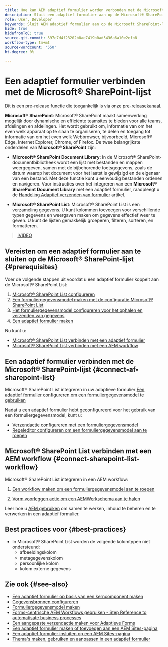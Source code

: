 ```yaml
---
title: Hoe kan AEM adaptief formulier worden verbonden met de Microsoft® SharePoint List?
description: Sluit een adaptief formulier aan op de Microsoft® SharePoint List. Leer hoe u de Microsoft® SharePoint-lijst configureert en een formuliergegevensmodel maakt met behulp van de configuratie. Verder leert u hoe u de FDM kunt integreren met uw adaptieve formulier.
role: User, Developer
keywords: Sluit AEM adaptief formulier aan op de Microsoft SharePoint-lijst, sluit adaptief formulier aan op de Microsoft SharePoint-lijst, integreer AEM adaptief formulier met de SharePoint SharePoint-lijst, integreer Adaptief formulier met de-lijst, verzend gegevens van een adaptief formulier naar de-lijst, verzend AEM workflow naar de-lijst.
hide: true
hidefromToC: true
source-git-commit: 397e7d4f23202b8ae7419b0ad5436a6a10e2efb8
workflow-type: tm+mt
source-wordcount: '550'
ht-degree: 0%

---
```



# Een adaptief formulier verbinden met de Microsoft® SharePoint-lijst

<span class="preview"> Dit is een pre-release functie die toegankelijk is via onze [pre-releasekanaal](https://experienceleague.adobe.com/docs/experience-manager-cloud-service/content/release-notes/prerelease.html#new-features). </span>

**Microsoft® SharePoint**: Microsoft® SharePoint maakt samenwerking mogelijk door dynamische en efficiënte teamsites te bieden voor alle teams, afdelingen en afdelingen. Het wordt gebruikt om, informatie van om het even welk apparaat op te slaan te organiseren, te delen en toegang tot informatie van om het even welk Webbrowser, bijvoorbeeld, Microsoft® Edge, Internet Explorer, Chrome, of Firefox. De twee belangrijkste onderdelen van **Microsoft® SharePoint** zijn:

* **Microsoft® SharePoint Document Library**: In de Microsoft® SharePoint-documentbibliotheek wordt een lijst met bestanden en mappen weergegeven, samen met de bijbehorende toetsgegevens, zoals de datum waarop het document voor het laatst is gewijzigd en de eigenaar van een bestand. Met deze functie kunt u eenvoudig bestanden ordenen en navigeren.
Voor instructies over het integreren van een **Microsoft® SharePoint Document Library** met een adaptief formulier, raadpleegt u de [Handeling Adaptief verzenden van formulier](/help/forms/configuring-submit-actions.md#submit-to-sharepoint) artikel.

* **Microsoft® SharePoint List**: Microsoft® SharePoint List is een verzameling gegevens. U kunt kolommen toevoegen voor verschillende typen gegevens en weergaven maken om gegevens effectief weer te geven. U kunt de lijsten gemakkelijk groeperen, filteren, sorteren, en formatteren.

>[!VIDEO](https://video.tv.adobe.com/v/3424820/connect-aem-adaptive-form-to-sharepointlist/?quality=12&learn=on)

## Vereisten om een adaptief formulier aan te sluiten op de Microsoft® SharePoint-lijst {#prerequisites}

Voer de volgende stappen uit voordat u een adaptief formulier koppelt aan de Microsoft® SharePoint List:

1. [Microsoft® SharePoint List configureren](/help/forms/configure-data-sources.md#configure-microsoft-sharepoint-list)
1. [Een formuliergegevensmodel maken met de configuratie Microsoft® SharePoint List](/help/forms/create-form-data-models.md)
1. [Het formuliergegevensmodel configureren voor het ophalen en verzenden van gegevens](/help/forms/work-with-form-data-model.md#configure-services)
1. [Een adaptief formulier maken](/help/forms/creating-adaptive-form-core-components.md)

Nu kunt u:

* [Microsoft® SharePoint List verbinden met een adaptief formulier](#connect-an-adaptive-form-to-microsoft-sharepoint-list-connect-af-sharepoint-list)
* [Microsoft® SharePoint List verbinden met een AEM workflow](#connect-sharepoint-list-workflow)

## Een adaptief formulier verbinden met de Microsoft® SharePoint-lijst {#connect-af-sharepoint-list}

Microsoft® SharePoint List integreren in uw adaptieve formulier [Een adaptief formulier configureren om een formuliergegevensmodel te gebruiken](/help/forms/creating-adaptive-form-core-components.md#configure-a-schema-or-form-data-model-for-an-adaptive-formconfigure-schema-or-data-model-for-form)

Nadat u een adaptief formulier hebt geconfigureerd voor het gebruik van een formuliergegevensmodel, kunt u:

* [Verzendactie configureren met een formuliergegevensmodel](/help/forms/configuring-submit-actions.md#submit-using-form-data-model)
* [Regeleditor configureren om een formuliergegevensmodel aan te roepen](/help/forms/rule-editor.md#invoke-form-data-model-service-invoke)

## Microsoft® SharePoint List verbinden met een AEM workflow {#connect-sharepoint-list-workflow}

Microsoft® SharePoint List integreren in een AEM workflow:

1. [Een workflow maken om een formuliergegevensmodel aan te roepen](https://experienceleague.adobe.com/docs/experience-manager-65/developing/extending-aem/extending-workflows/workflows-models.html)

   <!--
    To create a new workflow with the editor, perform the following steps:
    1.  Go to your **AEM Forms Author** instance > **[!UICONTROL Tools]** > **[!UICONTROL Workflow]** > **[!UICONTROL Models]**.
    1.  Click **[!UICONTROL Create]** > **[!UICONTROL Create Model]**. The Add Workflow Model dialog appears. 
    1. Specify **[!UICONTROL Title]** and **[!UICONTROL Name (optional)]**.
    1. Click **[!UICONTROL Done]**. The new model is listed in the Workflow Models console.
    1. Select your new workflow, then use **[!UICONTROL Edit]** to open it for configuration.
    1. Add **[!UICONTROL Invoke Form Data Model Service]** step to your workflow.
    1. Confirm the changes with Sync (editor toolbar) to generate the runtime model.
    -->

1. [Vorm voorleggen actie om een AEMWerkschema aan te halen](/help/forms/configuring-submit-actions.md#invoke-an-aem-workflow)


Leer hoe u [AEM gebruiken](https://experienceleague.adobe.com/docs/experience-manager-learn/foundation/workflow/use-workflow.html) om samen te werken, inhoud te beheren en te verwerken in een adaptief formulier.

## Best practices voor {#best-practices}

<!-- * For storing data in a tabular format or implementing data permissions, it is advisable to use Microsoft® SharePoint List rather than Microsoft® SharePoint Document Library. -->
* In Microsoft® SharePoint List worden de volgende kolomtypen niet ondersteund:
   * afbeeldingskolom
   * metagegevenskolom
   * persoonlijke kolom
   * kolom externe gegevens

## Zie ook {#see-also}

* [Een adaptief formulier op basis van een kerncomponent maken](/help/forms/creating-adaptive-form-core-components.md)
* [Gegevensbronnen configureren](/help/forms/configuring-submit-actions.md)
* [Formuliergegevensmodel maken](/help/forms/create-form-data-models.md)
* [Forms-centrische AEM Workflows gebruiken - Step Reference to automatisate business processes](/help/forms/aem-forms-workflow-step-reference.md)
* [Een aangepaste verzendactie maken voor Adaptieve Forms](/help/forms/custom-submit-action-form.md)
* [Een adaptief formulier maken of toevoegen aan een AEM Sites-pagina](/help/forms/create-or-add-an-adaptive-form-to-aem-sites-page.md)
* [Een adaptief formulier insluiten op een AEM Sites-pagina](/help/forms/embed-adaptive-form-aem-sites.md)
* [Thema&#39;s maken, gebruiken en aanpassen in een adaptief formulier](/help/forms/using-themes-in-core-components.md)







